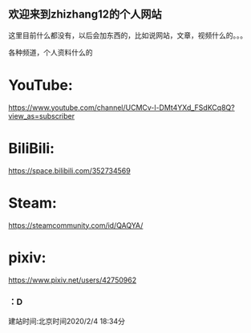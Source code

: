 ## 欢迎来到zhizhang12的个人网站

这里目前什么都没有，以后会加东西的，比如说网站，文章，视频什么的。。。

各种频道，个人资料什么的

# YouTube:
https://www.youtube.com/channel/UCMCv-l-DMt4YXd_FSdKCq8Q?view_as=subscriber

# BiliBili:
https://space.bilibili.com/352734569

# Steam:
https://steamcommunity.com/id/QAQYA/

# pixiv:
https://www.pixiv.net/users/42750962

### ：D
建站时间:北京时间2020/2/4 18:34分
